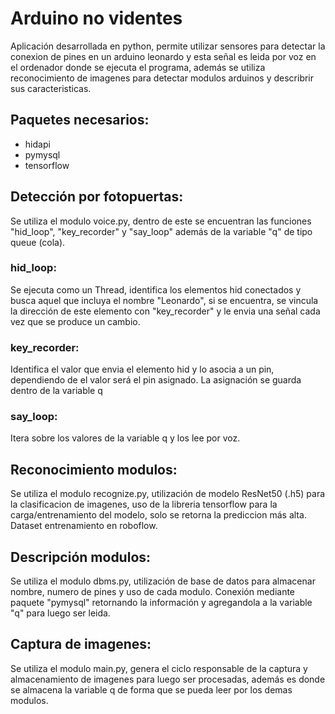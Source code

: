 # Arduino no videntes
Aplicación desarrollada en python, permite utilizar sensores para detectar la conexion de pines en un arduino leonardo y esta señal es leida por voz en el ordenador donde se ejecuta el programa, además se utiliza reconocimiento de imagenes para detectar modulos arduinos y describrir sus caracteristicas.

## Paquetes necesarios:
* hidapi
* pymysql
* tensorflow

## Detección por fotopuertas:
Se utiliza el modulo voice.py, dentro de este se encuentran las funciones "hid_loop", "key_recorder" y "say_loop" además de la variable "q" de tipo queue (cola).

### hid_loop:
Se ejecuta como un Thread, identifica los elementos hid conectados y busca aquel que incluya el nombre "Leonardo", si se encuentra, se vincula la dirección de este elemento con "key_recorder" y le envia una señal cada vez que se produce un cambio.

### key_recorder:
Identifica el valor que envia el elemento hid y lo asocia a un pin, dependiendo de el valor será el pin asignado. La asignación se guarda dentro de la variable q

### say_loop:
Itera sobre los valores de la variable q y los lee por voz.

## Reconocimiento modulos:
Se utiliza el modulo recognize.py, utilización de modelo ResNet50 (.h5) para la clasificacion de imagenes, uso de la libreria tensorflow para la carga/entrenamiento del modelo, solo se retorna la prediccion más alta. Dataset entrenamiento en roboflow.

## Descripción modulos:
Se utiliza el modulo dbms.py, utilización de base de datos para almacenar nombre, numero de pines y uso de cada modulo. Conexión mediante paquete "pymysql" retornando la información y agregandola a la variable "q" para luego ser leida.

## Captura de imagenes:
Se utiliza el modulo main.py, genera el ciclo responsable de la captura y almacenamiento de imagenes para luego ser procesadas, además es donde se almacena la variable q de forma que se pueda leer por los demas modulos.